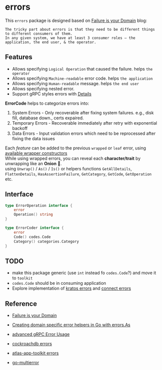 # errors
This `errors` package is designed based on [Failure is your Domain](https://middlemost.com/failure-is-your-domain/) blog:

    The tricky part about errors is that they need to be different things to different consumers of them. 
    In any given system, we have at least 3 consumer roles — the application, the end user, & the operator.

## Features 
- Allows specifying `Logical Operation` that caused the failure. helps `the operator`
- Allows specifying `Machine-readable` error code. helps `the application`
- Allows specifying `Human-readable` message.  helps `the end user`
- Allows specifying nested error.
- Support gRPC styles errors with [Details](https://jbrandhorst.com/post/grpc-errors/)

**ErrorCode** helps to categorize errors into:
1. System Errors - Only recoverable after fixing system failures. e.g., disk fill, database down., certs expaired.  
2. Temporary Errors - Recoverable immediately after retry with exponential backoff
3. Data Errors - Input validation errors which need to be reprocessed after fixing the data issues  

Each _feature_ can be added to the previous `wrapped` or `leaf` error, using [available wrapper constructors](https://github.com/cockroachdb/errors#Available-wrapper-constructors) <br/>
While using wrapped errors, you can reveal each **character/trait** by unwrapping like an **Onion** 🧅. <br/>
using `Unwrap()` / `As()` / `Is()` or helpers functions `GetAllDetails`, `FlattenDetails`, `HasAssertionFailure`, `GetCategory`, `GetCode`, `GetOperation` etc.
 
## Interface 

```go
type ErrorOperation interface {
	error
	Operation() string
}

type ErrorCoder interface {
	error
	Code() codes.Code
	Category() categories.Category
}
```

## TODO
- make this package generic (use `int` instead fo `codes.Code`?) and move it to `toolkit`
- `codes.Code` should be in consuming application
- Explore implementation of [kratos errors](https://go-kratos.dev/en/docs/component/errors/) and [connect errors](https://connect.build/docs/go/errors)

## Reference
- [Failure is your Domain](https://middlemost.com/failure-is-your-domain/)
- [Creating domain specific error helpers in Go with errors.As](https://blog.carlmjohnson.net/post/2020/working-with-errors-as/)

- [advanced gRPC Error Usage](https://jbrandhorst.com/post/grpc-errors/)
- [cockroachdb errors](https://github.com/cockroachdb/errors)
- [atlas-app-toolkit errors](https://github.com/infobloxopen/atlas-app-toolkit/tree/master/errors)
- [go-multierror](https://github.com/hashicorp/go-multierror)

